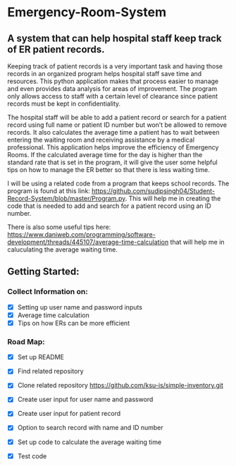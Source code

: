 # Emergency-Room-System

A system that can help hospital staff keep track of ER patient records. 
---

Keeping track of patient records is a very important task and having those records in an organized program helps hospital staff save time and resources. This python application makes that process easier to manage and even provides data analysis for areas of improvement. The program only allows access to staff with a certain level of clearance since patient records must be kept in confidentiality.

The hospital staff will be able to add a patient record or search for a patient record using full name or patient ID number but won’t be allowed to remove records. It also calculates the average time a patient has to wait between entering the waiting room and receiving assistance by a medical professional. This application helps improve the efficiency of Emergency Rooms. If the calculated average time for the day is higher than the standard rate that is set in the program, it will give the user some helpful tips on how to manage the ER better so that there is less waiting time. 

I will be using a related code from a program that keeps school records. The program is found at this link: https://github.com/sudipsingh04/Student-Record-System/blob/master/Program.py.
This will help me in creating the code that is needed to add and search for a patient record using an ID number. 

There is also some useful tips here: https://www.daniweb.com/programming/software-development/threads/445107/average-time-calculation that will help me in caluculating the average waiting time. 

## Getting Started:

### Collect Information on: 
- [x]	Setting up user name and password inputs
- [x] Average time calculation
- [x] Tips on how ERs can be more efficient 

### Road Map: 
- [x] Set up README
- [x] Find related repository 
- [x] Clone related repository  https://github.com/ksu-is/simple-inventory.git
- [x] Create user input for user name and password
- [x] Create user input for patient record
- [x] Option to search record with name and ID number
- [x] Set up code to calculate the average waiting time
- [x] Test code







